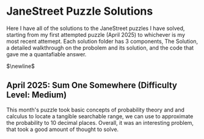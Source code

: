 # JaneStreet Puzzle Solutions
Here I have all of the solutions to the JaneStreet puzzles I have solved, starting from my first attempted puzzle (April 2025) to whichever is my most recent attemept. Each solution folder has 3 components, The Solution, a detailed walkthrough on the probolem and its solution, and the code that gave me a quantafiable answer. 

$\newline$
## April 2025: Sum One Somewhere (Difficulty Level: Medium)
This month's puzzle took basic concepts of probability theory and and calculus to locate a tangible searchable range, we can use to approximate the probability to 10 decimal places. Overall, it was an interesting problem, that took a good amount of thought to solve. 
